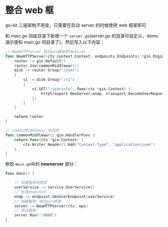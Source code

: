 # 整合 web 框

go-kit 三层架构不用变，只需要在启动 server 的时候使用 web 框架即可

和 main.go 同级目录下新增一个 `server.go`(server.go 的目录可自定义，demo 演示便和 main.go 同目录了)，然后写入以下内容：

```go
// NewHTTPServer 结合gin框架启动server
func NewHTTPServer(ctx context.Context, endpoints Endpoints) *gin.Engine {
	router := gin.Default()
	router.Use(commonMiddlewar())
	disk := router.Group("/user")
	{
		v1 := disk.Group("/v1")
		{
			v1.GET("/userinfo", func(ctx *gin.Context) {
                httptrasport.NewServer(endp, transport.DecodeUserRequest, transport.EncodeUserResponse)
			})
		}
	}

	return router
}

// commonMiddlewar 中间件
func commonMiddlewar() gin.HandlerFunc {
	return func(ctx *gin.Context) {
		ctx.Writer.Header().Add("Context-Type", "application/json")
	}
}
```

修改 `main.go`中的 **newserver** 部分：

```go
func main() {

	// 创建服务结构体
	userService := service.UserService{}
	// 生成endpoint
	endp := endpoint.GenUserEndpoint(userService)
    // 创建服务，结合gin框架
    server := NewHTTPServer(ctx, eps)
	// 启动服务
	server.Run(":8080")
}


```
